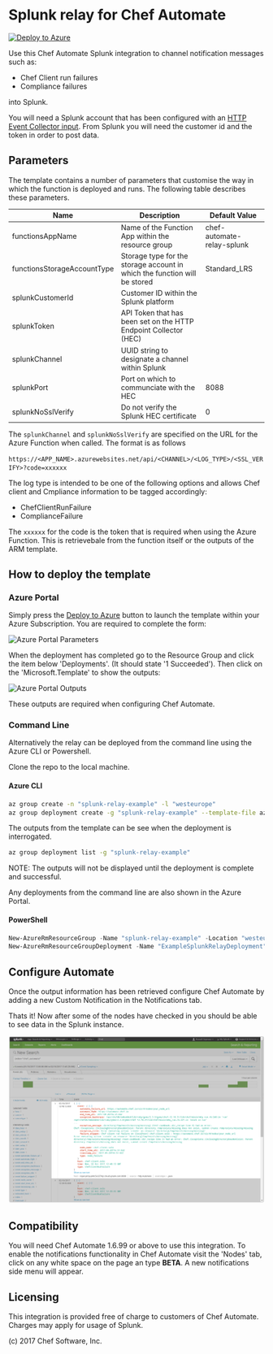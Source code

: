 # Splunk relay for Chef Automate

[![Deploy to Azure](https://azuredeploy.net/deploybutton.svg)](https://portal.azure.com/#create/Microsoft.Template/uri/https%3A%2F%2Fraw.githubusercontent.com%2Fchef-partners%2Fsplunk-relay%2Fmaster%2Fazuredeploy.json)

Use this Chef Automate Splunk integration to channel notification messages such as:

 - Chef Client run failures
 - Compliance failures

into Splunk.

You will need a Splunk account that has been configured with an [HTTP Event Collector input](http://docs.splunk.com/Documentation/SplunkCloud/6.6.1/Data/UsetheHTTPEventCollector). From Splunk you will need the customer id and the token in order to post data.

## Parameters

The template contains a number of parameters that customise the way in which the function is deployed and runs. The following table describes these parameters.

| Name | Description | Default Value |
|------|-------------|---------------|
| functionsAppName | Name of the Function App within the resource group | chef-automate-relay-splunk |
| functionsStorageAccountType | Storage type for the storage account in which the function will be stored | Standard_LRS |
| splunkCustomerId | Customer ID within the Splunk platform | |
| splunkToken | API Token that has been set on the HTTP Endpoint Collector (HEC) | |
| splunkChannel | UUID string to designate a channel within Splunk | |
| splunkPort | Port on which to communciate with the HEC | 8088 |
| splunkNoSslVerify | Do not verify the Splunk HEC certificate | 0 |

The `splunkChannel` and `splunkNoSslVerify` are specified on the URL for the Azure Function when called. The format is as follows

```https://<APP_NAME>.azurewebsites.net/api/<CHANNEL>/<LOG_TYPE>/<SSL_VERIFY>?code=xxxxxx```

The log type is intended to be one of the following options and allows Chef client and Cmpliance information to be tagged accordingly:

 - ChefClientRunFailure
 - ComplianceFailure

The `xxxxxx` for the code is the token that is required when using the Azure Function. This is retrievebale from the function itself or the outputs of the ARM template.


## How to deploy the template

### Azure Portal

Simply press the [Deploy to Azure](https://portal.azure.com/#create/Microsoft.Template/uri/https%3A%2F%2Fraw.githubusercontent.com%2Fchef-partners%2Fsplunk-relay%2Fmaster%2Fazuredeploy.json) button to launch the template within your Azure Subscription. You are required to complete the form:

![Azure Portal Parameters](images/azure_portal_parameters.png)

When the deployment has completed go to the Resource Group and click the item below 'Deployments'. (It should state '1 Succeeded'). Then click on the 'Microsoft.Template' to show the outputs:

![Azure Portal Outputs](images/azure_portal_outputs.png)

These outputs are required when configuring Chef Automate.

### Command Line

Alternatively the relay can be deployed from the command line using the Azure CLI or Powershell.

Clone the repo to the local machine.
#### Azure CLI

```bash
az group create -n "splunk-relay-example" -l "westeurope"
az group deployment create -g "splunk-relay-example" --template-file azuredeploy.json --parameters @parameters.json --no-wait
```

The outputs from the template can be see when the deployment is interrogated.

```bash
az group deployment list -g "splunk-relay-example"
```

NOTE: The outputs will not be displayed until the deployment is complete and successful.

Any deployments from the command line are also shown in the Azure Portal.

#### PowerShell

```powershell
New-AzureRmResourceGroup -Name "splunk-relay-example" -Location "westeurope"
New-AzureRmResourceGroupDeployment -Name "ExampleSplunkRelayDeployment" -ResourceGroupName "splunk-relay-example" -TemplateFile .\azuredeploy.json -TemplateParameterFile .\parameters.json
```

## Configure Automate

Once the output information has been retrieved configure Chef Automate by adding a new Custom Notification in the Notifications tab.

Thats it! Now after some of the nodes have checked in you should be able to see data in the Splunk instance.

![Chef Automate logging to Splunk](images/splunk_search.png)

## Compatibility

You will need Chef Automate 1.6.99 or above to use this integration. To enable the notifications functionality in Chef Automate visit the 'Nodes' tab, click on any white space on the page an type **BETA**. A new notifications side menu will appear.

## Licensing

This integration is provided free of charge to customers of Chef Automate. Charges may apply for usage of Splunk.

(c) 2017 Chef Software, Inc.
